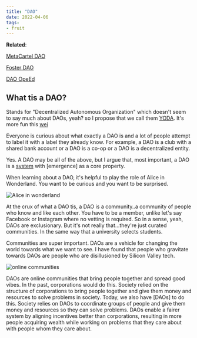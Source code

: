 ```yaml
---
title: "DAO"
date: 2022-04-06
tags:
- fruit
---
```


**Related**: 

[MetaCartel DAO](/notes/MetaCartel%20DAO.md) 

[Foster DAO](/notes/Foster%20DAO.md) 

[DAO OpeEd](https://beincrypto.com/real-humans-need-to-shape-daos-so-they-dont-become-a-rich-kid-club/)

## What tis a DAO?
Stands for "Decentralized Autonomous Organization" which doesn't seem to say much about DAOs, yeah? so I propose that we call them [YODA](/notes/YODA.md). It's more fun this [wei](/notes/DAO%20Wei.md)

Everyone is curious about what exactly a DAO is and a lot of people attempt to label it with a label they already know. For example, a DAO is a club with a shared bank account or a DAO is a co-op or a DAO is a decentralized entity. 

Yes. A DAO may be all of the above, but I argue that, most important, a DAO is a [system](/notes/Systems%20thinking.md) with [emergence] as a core property. 

When learning about a DAO, it's helpful to play the role of Alice in Wonderland. You want to be curious and you want to be surprised. 

![Alice in wonderland](https://lh5.googleusercontent.com/-SZH0JVtsYqR1K_crJpE3GRqEkcymDXfNWF2LbV3hNeQ-MVkXoLr1ghIKmxLlaValTJpBb6A49707U0UADgZVku69R_NsDDsESI7O5IBqHOftS7mPh3KPp7SDzZ6VXYfTpA8px3d)

At the crux of what a DAO tis, a DAO is a community..a community of people who know and like each other. You have to be a member, unlike let's say Facebook or Instagram where no vetting is required. So in a sense, yeah, DAOs are exclusionary. But it's not really that...they're just curated communities. In the same way that a university selects students. 

Communities are super important. DAOs are a vehicle for changing the world towards what we want to see. I have found that people who gravitate towards DAOs are people who are disillusioned by Silicon Valley tech. 

![online communities](images/online%20communities.png)

DAOs are online communities that bring people together and spread good vibes. In the past, corporations would do this. Society relied on the structure of corporations to bring people together and give them money and resources to solve problems in society. Today, we also have [DAOs] to do this. Society relies on DAOs to coordinate groups of people and give them money and resources so they can solve problems. DAOs enable a fairer system by aligning incentives better than corporations, resulting in more people acquiring wealth while working on problems that they care about with people whom they care about.










